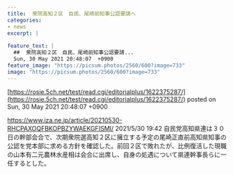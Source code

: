 ```yaml
---
title:  衆院高知２区　自民、尾崎前知事公認要請へ  
categories:
- news
excerpt: |
  
feature_text: |
  ##  衆院高知２区　自民、尾崎前知事公認要請...
  Sun, 30 May 2021 20:48:07  +0900
feature_image: "https://picsum.photos/2560/600?image=733"
image: "https://picsum.photos/2560/600?image=733"
---
```


[https://rosie.5ch.net/test/read.cgi/editorialplus/1622375287/](https://rosie.5ch.net/test/read.cgi/editorialplus/1622375287/)
posted on Sun, 30 May 2021 20:48:07  +0900

<!--more-->

https://www.iza.ne.jp/article/20210530-RHCPAXOQFBKOPBZYWAEKGFISMI/ 2021/5/30 19:42 自民党高知県連は３０日の幹部会合で、次期衆院選高知２区に擁立する予定の尾崎正直前高知県知事の公認を党本部に求める方針を確認した。前回２区で敗れたが、比例復活した現職の山本有二元農林水産相は会合に出席し、自身の処遇について県連幹事長らに一任するとした。
